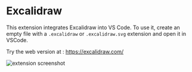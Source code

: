 # Excalidraw

This extension integrates Excalidraw into VS Code.
To use it, create an empty file with a `.excalidraw` or `.excalidraw.svg` extension and open it in VSCode.

Try the web version at : <https://excalidraw.com/>

![extension screenshot](https://raw.githubusercontent.com/excalidraw/excalidraw-vscode/master/extension/medias/screenshot.png)
